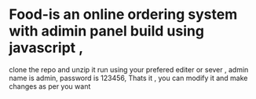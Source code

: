 # Food-is an online ordering system with adimin panel build using javascript , 
clone the repo and unzip it 
run using your prefered editer or sever , admin name is admin, password is 123456, 
Thats it , you can modify it and make changes as per you want 
